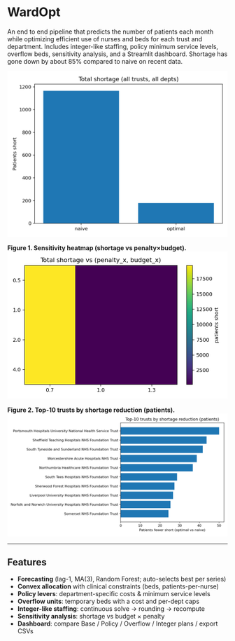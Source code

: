 # WardOpt
An end to end pipeline that predicts the number of patients each month while optimizing efficient use of nurses and beds for each trust and department. Includes integer-like staffing, policy minimum service levels, overflow beds, sensitivity analysis, and a Streamlit dashboard. Shortage has gone down by about 85% compared to naive on recent data.

<p align="center">
  <img src="plots/naive_vs_optimal_totals.png" width="520" alt="Total shortage: naive vs optimal">
</p>

**Figure 1. Sensitivity heatmap (shortage vs penalty×budget).**  
![Sensitivity](plots/sensitivity_heatmap.png)

**Figure 2. Top-10 trusts by shortage reduction (patients).**  
![Top-10 trusts](plots/shortage_by_trust_top10.png)


---

## Features
- **Forecasting** (lag-1, MA(3), Random Forest; auto-selects best per series)
- **Convex allocation** with clinical constraints (beds, patients-per-nurse)
- **Policy levers**: department-specific costs & minimum service levels
- **Overflow units**: temporary beds with a cost and per-dept caps
- **Integer-like staffing**: continuous solve → rounding → recompute
- **Sensitivity analysis**: shortage vs budget × penalty
- **Dashboard**: compare Base / Policy / Overflow / Integer plans / export CSVs
